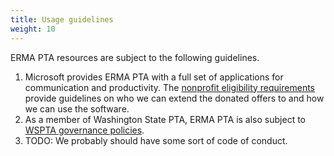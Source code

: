 ```yaml
---
title: Usage guidelines
weight: 10
---
```


ERMA PTA resources are subject to the following guidelines.

1. Microsoft provides ERMA PTA with a full set of applications for communication and productivity. The [nonprofit eligibility requirements](https://www.microsoft.com/en-us/nonprofits/eligibility) provide guidelines on who we can extend the donated offers to and how we can use the software.
2. As a member of Washington State PTA, ERMA PTA is also subject to [WSPTA governance policies](https://www.wastatepta.org/pta-leaders/governance/).
3. TODO: We probably should have some sort of code of conduct.
